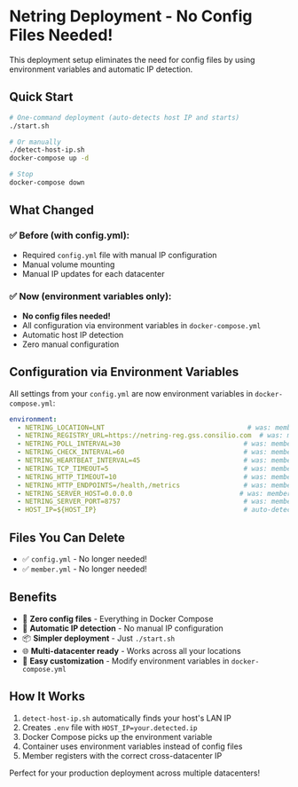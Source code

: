 # Netring Deployment - No Config Files Needed!

This deployment setup eliminates the need for config files by using environment variables and automatic IP detection.

## Quick Start

```bash
# One-command deployment (auto-detects host IP and starts)
./start.sh

# Or manually
./detect-host-ip.sh
docker-compose up -d

# Stop
docker-compose down
```

## What Changed

### ✅ Before (with config.yml):
- Required `config.yml` file with manual IP configuration
- Manual volume mounting
- Manual IP updates for each datacenter

### ✅ Now (environment variables only):
- **No config files needed!**
- All configuration via environment variables in `docker-compose.yml`
- Automatic host IP detection
- Zero manual configuration

## Configuration via Environment Variables

All settings from your `config.yml` are now environment variables in `docker-compose.yml`:

```yaml
environment:
  - NETRING_LOCATION=LNT                                    # was: member.location
  - NETRING_REGISTRY_URL=https://netring-reg.gss.consilio.com  # was: member.registry.url
  - NETRING_POLL_INTERVAL=30                               # was: member.intervals.poll_interval
  - NETRING_CHECK_INTERVAL=60                              # was: member.intervals.check_interval
  - NETRING_HEARTBEAT_INTERVAL=45                          # was: member.intervals.heartbeat_interval
  - NETRING_TCP_TIMEOUT=5                                  # was: member.checks.tcp_timeout
  - NETRING_HTTP_TIMEOUT=10                                # was: member.checks.http_timeout
  - NETRING_HTTP_ENDPOINTS=/health,/metrics                # was: member.checks.http_endpoints
  - NETRING_SERVER_HOST=0.0.0.0                           # was: member.server.host
  - NETRING_SERVER_PORT=8757                               # was: member.server.port
  - HOST_IP=${HOST_IP}                                     # auto-detected!
```

## Files You Can Delete

- ✅ `config.yml` - No longer needed!
- ✅ `member.yml` - No longer needed!

## Benefits

- 🎯 **Zero config files** - Everything in Docker Compose
- 🔄 **Automatic IP detection** - No manual IP configuration
- 📦 **Simpler deployment** - Just `./start.sh`
- 🌐 **Multi-datacenter ready** - Works across all your locations
- 🔧 **Easy customization** - Modify environment variables in `docker-compose.yml`

## How It Works

1. `detect-host-ip.sh` automatically finds your host's LAN IP
2. Creates `.env` file with `HOST_IP=your.detected.ip`
3. Docker Compose picks up the environment variable
4. Container uses environment variables instead of config files
5. Member registers with the correct cross-datacenter IP

Perfect for your production deployment across multiple datacenters!